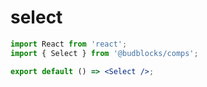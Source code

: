 # select
```jsx
import React from 'react';
import { Select } from '@budblocks/comps';

export default () => <Select />;
```